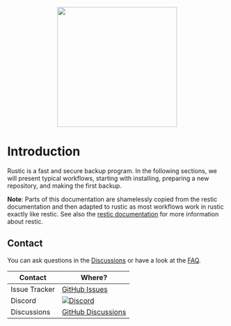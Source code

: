 <p align="center">
<img src="https://media.githubusercontent.com/media/rustic-rs/assets/main/logos/readme_header_dev.png" height="275" />
</p>

# Introduction

Rustic is a fast and secure backup program. In the following sections, we will
present typical workflows, starting with installing, preparing a new repository,
and making the first backup.

**Note**: Parts of this documentation are shamelessly copied from the restic
documentation and then adapted to rustic as most workflows work in rustic
exactly like restic. See also the
[restic documentation](https://restic.readthedocs.io) for more information about
restic.

## Contact

You can ask questions in the
[Discussions](https://github.com/rustic-rs/rustic/discussions) or have a look at
the [FAQ](./FATQ.md).

| Contact       | Where?                                                                                                          |
| ------------- | --------------------------------------------------------------------------------------------------------------- |
| Issue Tracker | [GitHub Issues](https://github.com/rustic-rs/rustic/issues)                                                     |
| Discord       | [![Discord](https://dcbadge.vercel.app/api/server/WRUWENZnzQ?style=flat-square)](https://discord.gg/WRUWENZnzQ) |
| Discussions   | [GitHub Discussions](https://github.com/rustic-rs/rustic/discussions)                                           |

